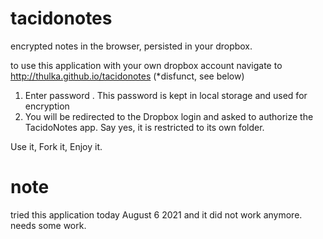 tacidonotes
===========

encrypted notes in the browser, persisted in your dropbox.

to use this application with your own dropbox account navigate to http://thulka.github.io/tacidonotes (*disfunct, see below)


1. Enter password . This password is kept in local storage and used for encryption
2. You will be redirected to the Dropbox login and asked to authorize the TacidoNotes app. Say yes, it is restricted to its own folder.


Use it, Fork it, Enjoy it.


# note
tried this application today August 6 2021 and it did not work anymore. needs some work.
